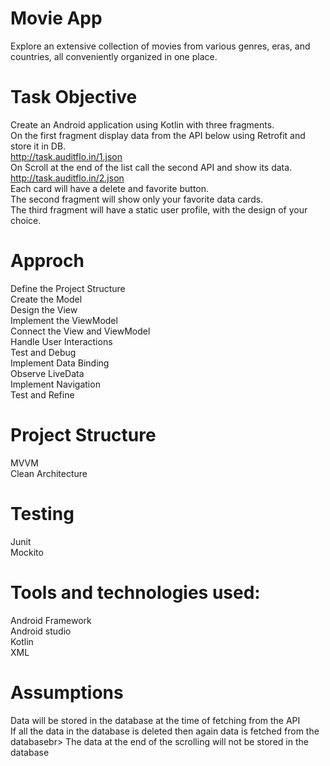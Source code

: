 # Movie App
Explore an extensive collection of movies from various genres, eras, and countries, all conveniently organized in one place.

# Task Objective
Create an Android application using Kotlin with three fragments.<br>
On the first fragment display data from the API below using Retrofit and store it in DB.<br>
http://task.auditflo.in/1.json<br>
On Scroll at the end of the list call the second API and show its data.<br>
http://task.auditflo.in/2.json<br>
Each card will have a delete and favorite button.<br>
The second fragment will show only your favorite data cards.<br>
The third fragment will have a static user profile, with the design of your choice.<br>

# Approch 
Define the Project Structure <br>
Create the Model<br>
Design the View<br>
Implement the ViewModel<br>
Connect the View and ViewModel<br>
Handle User Interactions<br>
Test and Debug<br>
Implement Data Binding<br>
Observe LiveData<br>
Implement Navigation<br>
Test and Refine<br>

# Project Structure
MVVM<br>
Clean Architecture

# Testing
Junit<br>
Mockito

# Tools and technologies used:
Android Framework<br>
Android studio<br>
Kotlin<br>
XML

# Assumptions
Data will be stored in the database at the time of fetching from the API<br>
If all the data in the database is deleted then again data is fetched from the databasebr>
The data at the end of the scrolling will not be stored in the database 
